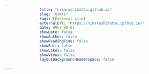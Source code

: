 ---
                title: "nikarashihatsu.github.io"
                slug: "users"
                tags: [Personal site]
                externalUrl: "https://nikarashihatsu.github.io/"
                date: 9951-08-08
                showDate: false
                showAuthor: false
                showReadingTime: false
                showEdit: false
                showLikes: false
                showViews: false
                layoutBackgroundHeaderSpace: false
                ---
